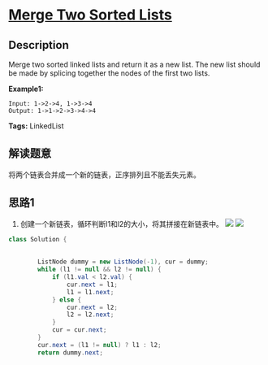 # [Merge Two Sorted Lists][title]

## Description
Merge two sorted linked lists and return it as a new list. The new list should be made by splicing together the nodes of the first two lists.

**Example1:**
```
Input: 1->2->4, 1->3->4
Output: 1->1->2->3->4->4
```

**Tags:** LinkedList

## 解读题意
将两个链表合并成一个新的链表，正序排列且不能丢失元素。

## 思路1 
1. 创建一个新链表，循环判断l1和l2的大小，将其拼接在新链表中。
![](https://i.imgur.com/hLyZOnC.jpg)
![](https://i.imgur.com/rNkWlYC.jpg)

```java
class Solution { 
  
   
        ListNode dummy = new ListNode(-1), cur = dummy;
        while (l1 != null && l2 != null) {
            if (l1.val < l2.val) {
                cur.next = l1;
                l1 = l1.next;
            } else {
                cur.next = l2;
                l2 = l2.next;
            }
            cur = cur.next;
        }
        cur.next = (l1 != null) ? l1 : l2;
        return dummy.next;
```

[title]: https://leetcode.com/problems/merge-two-sorted-lists/description/